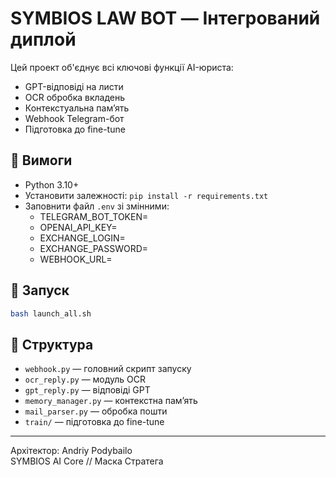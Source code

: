 
# SYMBIOS LAW BOT — Інтегрований диплой

Цей проект об'єднує всі ключові функції AI-юриста:
- GPT-відповіді на листи
- OCR обробка вкладень
- Контекстуальна памʼять
- Webhook Telegram-бот
- Підготовка до fine-tune

## 🔧 Вимоги
- Python 3.10+
- Установити залежності: `pip install -r requirements.txt`
- Заповнити файл `.env` зі змінними:
  - TELEGRAM_BOT_TOKEN=
  - OPENAI_API_KEY=
  - EXCHANGE_LOGIN=
  - EXCHANGE_PASSWORD=
  - WEBHOOK_URL=

## 🚀 Запуск
```bash
bash launch_all.sh
```

## 🧠 Структура
- `webhook.py` — головний скрипт запуску
- `ocr_reply.py` — модуль OCR
- `gpt_reply.py` — відповіді GPT
- `memory_manager.py` — контекстна памʼять
- `mail_parser.py` — обробка пошти
- `train/` — підготовка до fine-tune

---

Архітектор: Andriy Podybailo  
SYMBIOS AI Core // Маска Стратега

